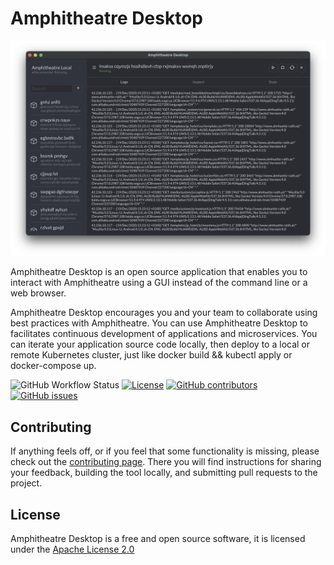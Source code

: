 # Amphitheatre Desktop

![Amphitheatre Desktop Screenshot](./assets/images/screenshot.png)

Amphitheatre Desktop is an open source application that enables you to interact
with Amphitheatre using a GUI instead of the command line or a web browser.

 Amphitheatre Desktop encourages you and your team to collaborate using
best practices with Amphitheatre. You can use Amphitheatre Desktop to
facilitates continuous development of applications and microservices.
You can iterate your application source code locally, then deploy to a local
or remote Kubernetes cluster, just like docker build && kubectl apply or docker-compose up.

![GitHub Workflow Status](https://img.shields.io/github/actions/workflow/status/amphitheatre-app/desktop/ci.yml?branch=master)
[![License](https://img.shields.io/github/license/amphitheatre-app/desktop)](https://github.com/amphitheatre-app/desktop/blob/master/LICENSE)
[![GitHub contributors](https://img.shields.io/github/contributors/amphitheatre-app/desktop)](https://github.com/amphitheatre-app/desktop/graphs/contributors)
[![GitHub issues](https://img.shields.io/github/issues/amphitheatre-app/desktop)](https://github.com/amphitheatre-app/desktop/issues)

## Contributing

If anything feels off, or if you feel that some functionality is missing, please
check out the [contributing
page](https://docs.amphitheatre.app/contributing/). There you will find
instructions for sharing your feedback, building the tool locally, and
submitting pull requests to the project.

## License

Amphitheatre Desktop is a free and open source software, it is licensed under
the [Apache License 2.0](https://github.com/amphitheatre-app/desktop/blob/master/LICENSE)
